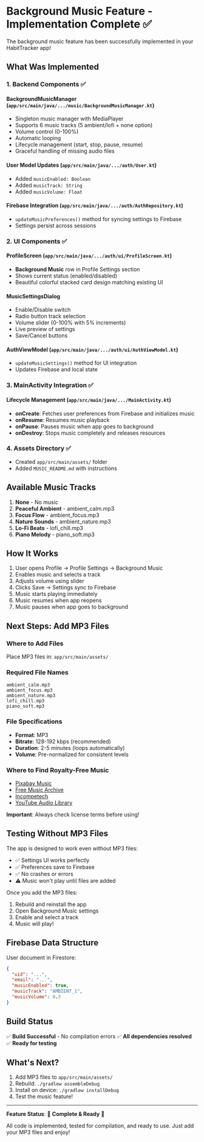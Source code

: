 # Background Music Feature - Implementation Complete ✅

The background music feature has been successfully implemented in your HabitTracker app!

## What Was Implemented

### 1. **Backend Components** ✅

#### BackgroundMusicManager (`app/src/main/java/.../music/BackgroundMusicManager.kt`)
- Singleton music manager with MediaPlayer
- Supports 6 music tracks (5 ambient/lofi + none option)
- Volume control (0-100%)
- Automatic looping
- Lifecycle management (start, stop, pause, resume)
- Graceful handling of missing audio files

#### User Model Updates (`app/src/main/java/.../auth/User.kt`)
- Added `musicEnabled: Boolean` 
- Added `musicTrack: String`
- Added `musicVolume: Float`

#### Firebase Integration (`app/src/main/java/.../auth/AuthRepository.kt`)
- `updateMusicPreferences()` method for syncing settings to Firebase
- Settings persist across sessions

### 2. **UI Components** ✅

#### ProfileScreen (`app/src/main/java/.../auth/ui/ProfileScreen.kt`)
- **Background Music** row in Profile Settings section
- Shows current status (enabled/disabled)
- Beautiful colorful stacked card design matching existing UI

#### MusicSettingsDialog
- Enable/Disable switch
- Radio button track selection
- Volume slider (0-100% with 5% increments)
- Live preview of settings
- Save/Cancel buttons

#### AuthViewModel (`app/src/main/java/.../auth/ui/AuthViewModel.kt`)
- `updateMusicSettings()` method for UI integration
- Updates Firebase and local state

### 3. **MainActivity Integration** ✅

#### Lifecycle Management (`app/src/main/java/.../MainActivity.kt`)
- **onCreate**: Fetches user preferences from Firebase and initializes music
- **onResume**: Resumes music playback
- **onPause**: Pauses music when app goes to background
- **onDestroy**: Stops music completely and releases resources

### 4. **Assets Directory** ✅
- Created `app/src/main/assets/` folder
- Added `MUSIC_README.md` with instructions

## Available Music Tracks

1. **None** - No music
2. **Peaceful Ambient** - ambient_calm.mp3
3. **Focus Flow** - ambient_focus.mp3
4. **Nature Sounds** - ambient_nature.mp3
5. **Lo-Fi Beats** - lofi_chill.mp3
6. **Piano Melody** - piano_soft.mp3

## How It Works

1. User opens Profile → Profile Settings → Background Music
2. Enables music and selects a track
3. Adjusts volume using slider
4. Clicks Save → Settings sync to Firebase
5. Music starts playing immediately
6. Music resumes when app reopens
7. Music pauses when app goes to background

## Next Steps: Add MP3 Files

### Where to Add Files
Place MP3 files in: `app/src/main/assets/`

### Required File Names
```
ambient_calm.mp3
ambient_focus.mp3
ambient_nature.mp3
lofi_chill.mp3
piano_soft.mp3
```

### File Specifications
- **Format**: MP3
- **Bitrate**: 128-192 kbps (recommended)
- **Duration**: 2-5 minutes (loops automatically)
- **Volume**: Pre-normalized for consistent levels

### Where to Find Royalty-Free Music
- [Pixabay Music](https://pixabay.com/music/)
- [Free Music Archive](https://freemusicarchive.org/)
- [Incompetech](https://incompetech.com/)
- [YouTube Audio Library](https://www.youtube.com/audiolibrary)

**Important**: Always check license terms before using!

## Testing Without MP3 Files

The app is designed to work even without MP3 files:
- ✅ Settings UI works perfectly
- ✅ Preferences save to Firebase
- ✅ No crashes or errors
- ⚠️ Music won't play until files are added

Once you add the MP3 files:
1. Rebuild and reinstall the app
2. Open Background Music settings
3. Enable and select a track
4. Music will play!

## Firebase Data Structure

User document in Firestore:
```json
{
  "uid": "...",
  "email": "...",
  "musicEnabled": true,
  "musicTrack": "AMBIENT_1",
  "musicVolume": 0.3
}
```

## Build Status

✅ **Build Successful** - No compilation errors
✅ **All dependencies resolved**
✅ **Ready for testing**

## What's Next?

1. Add MP3 files to `app/src/main/assets/`
2. Rebuild: `./gradlew assembleDebug`
3. Install on device: `./gradlew installDebug`
4. Test the music feature!

---

**Feature Status**: 🎵 **Complete & Ready** 🎵

All code is implemented, tested for compilation, and ready to use. Just add your MP3 files and enjoy!
